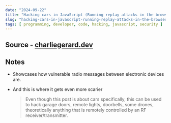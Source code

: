 ```yaml
---
date: "2024-09-22"
title: "Hacking cars in JavaScript (Running replay attacks in the browser with the HackRF"
slug: "hacking-cars-in-javascript-running-replay-attacks-in-the-browser-with-the-hackrf"
tags: [ programming, developer, code, hacking, javascript, security ]
---
```




## Source - [charliegerard.dev][1]

## Notes
* Showcases how vulnerable radio messages between electronic devices are.
* And this is where it gets even more scarier

  > Even though this post is about cars specifically, this can be used to hack garage doors, remote lights, doorbells, some drones, theoretically anything that is remotely controlled by an RF receiver/transmitter.



   [1]: https://charliegerard.dev/blog/replay-attacks-javascript-hackrf/
